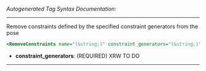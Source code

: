 _Autogenerated Tag Syntax Documentation:_

---
Remove constraints defined by the specified constraint generators from the pose

```xml
<RemoveConstraints name="(&string;)" constraint_generators="(&string;)" />
```

-   **constraint_generators**: (REQUIRED) XRW TO DO

---
